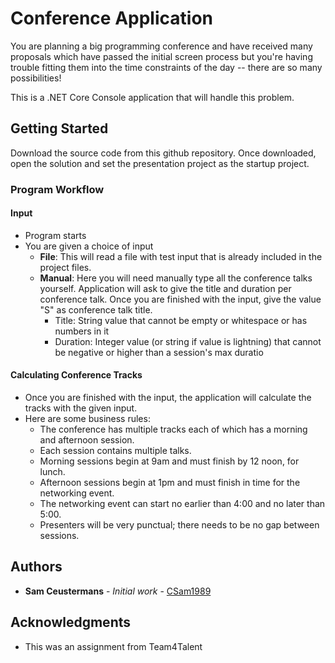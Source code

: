 # Conference Application

You are planning a big programming conference and have received many proposals which have passed the initial screen process but you're having trouble 
fitting them into the time constraints of the day -- there are so many possibilities!

This is a .NET Core Console application that will handle this problem.

## Getting Started

Download the source code from this github repository. Once downloaded, open the solution and set the presentation project as the startup project.

### Program Workflow

#### Input
* Program starts
* You are given a choice of input
  * **File**: This will read a file with test input that is already included in the project files.
  * **Manual**: Here you will need manually type all the conference talks yourself. Application will ask to give the title and duration per conference talk. Once you are finished with the input, give the value "S" as conference talk title.
    * Title: String value that cannot be empty or whitespace or has numbers in it
    * Duration: Integer value (or string if value is lightning) that cannot be negative or higher than a session's max duratio

#### Calculating Conference Tracks
* Once you are finished with the input, the application will calculate the tracks with the given input.
* Here are some business rules:
  * The conference has multiple tracks each of which has a morning and afternoon session.
  * Each session contains multiple talks.
  * Morning sessions begin at 9am and must finish by 12 noon, for lunch.
  * Afternoon sessions begin at 1pm and must finish in time for the networking event.
  * The networking event can start no earlier than 4:00 and no later than 5:00.
  * Presenters will be very punctual; there needs to be no gap between sessions.

## Authors

* **Sam Ceustermans** - *Initial work* - [CSam1989](https://github.com/CSam1989)

## Acknowledgments

* This was an assignment from Team4Talent
